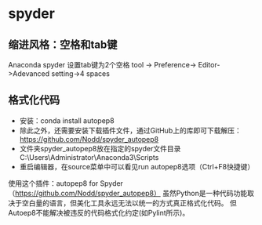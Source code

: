 # spyder

## 缩进风格：空格和tab键

Anaconda spyder 设置tab键为2个空格
tool -> Preference-> Editor->Adevanced setting->4 spaces

## 格式化代码
- 安装：conda install autopep8
- 除此之外，还需要安装下载插件文件，通过GitHub上的库即可下载解压：https://github.com/Nodd/spyder_autopep8
- 文件夹spyder_autopep8放在指定的spyder文件目录C:\Users\Administrator\Anaconda3\Scripts
- 重启编辑器，在source菜单中可以看见run autopep8选项（Ctrl+F8快捷键）

使用这个插件：autopep8 for Spyder（https://github.com/Nodd/spyder_autopep8）
虽然Python是一种代码功能取决于空白量的语言，但美化工具永远无法以统一的方式真正格式化代码。
但Autoep8不能解决被违反的代码格式化约定(如Pylint所示)。


